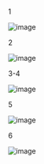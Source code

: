 1

![image](https://github.com/user-attachments/assets/75783175-5f2f-4034-b550-ceb99e0312b5)

2

![image](https://github.com/user-attachments/assets/5d5cb2c8-88de-4b06-908e-d719220ca3b7)

3-4

![image](https://github.com/user-attachments/assets/02c7c085-63fe-422a-af61-987640138d5c)

5

![image](https://github.com/user-attachments/assets/35cf48ad-643b-4316-a2b8-5cba7bc5066f)

6

![image](https://github.com/user-attachments/assets/b78b1662-d0cd-4427-b51f-c5aa6282ef97)

